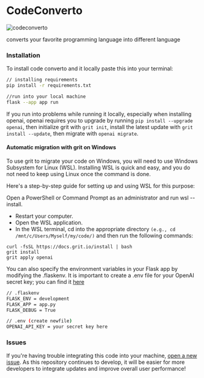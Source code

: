 # CodeConverto

![codeconverto](https://github.com/kents00/CodeConverto/assets/69900896/2f936788-f5b5-47dd-9eb1-a3a2347e4f36)

converts your favorite programming language into different language

### Installation

To install code converto and it locally paste this into your terminal:

```bash
// installing requirements
pip install -r requirements.txt

//run into your local machine
flask --app app run
```
If you run into problems while running it locally, especially when installing openai, openai requires you to upgrade by running `pip install --upgrade openai`, then initialize grit with `grit init`, install the latest update with `grit install --update`, then migrate with `openai migrate`.

#### Automatic migration with grit on Windows

To use grit to migrate your code on Windows, you will need to use Windows Subsystem for Linux (WSL). Installing WSL is quick and easy, and you do not need to keep using Linux once the command is done.

Here's a step-by-step guide for setting up and using WSL for this purpose:

Open a PowerShell or Command Prompt as an administrator and run wsl --install.
- Restart your computer.
- Open the WSL application.
- In the WSL terminal, cd into the appropriate directory `(e.g., cd /mnt/c/Users/Myself/my/code/)` and then run the following commands:
```
curl -fsSL https://docs.grit.io/install | bash
grit install
grit apply openai
```

You can also specify the environment variables in your Flask app by modifying the .flaskenv. It is important to create a .env file for your OpenAI secret key; you can find it [here](https://help.openai.com/en/articles/4936850-where-do-i-find-my-api-key)

```bash
// .flaskenv
FLASK_ENV = development
FLASK_APP = app.py
FLASK_DEBUG = True

// .env (create newfile)
OPENAI_API_KEY = your secret key here
```

### Issues

If you're having trouble integrating this code into your machine, [open a new issue](https://github.com/kents00/CodeConverto/issues). As this repository continues to develop, it will be easier for more developers to integrate updates and improve overall user performance!
